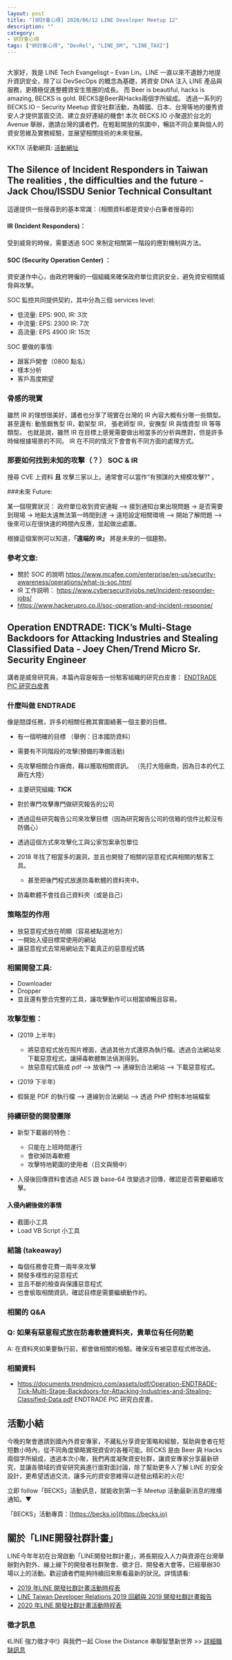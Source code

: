 ```yaml
---
layout: post
title: "[研討會心得] 2020/06/12 LINE Developer Meetup 12"
description: ""
category: 
- 研討會心得
tags: ["研討會心得", "DevRel", "LINE_DM", "LINE_TAXI"]
---
```




![]()

大家好，我是 LINE Tech Evangelisgt – Evan Lin。LINE 一直以來不遺餘力地提升資訊安全，除了以 DevSecOps 的概念為基礎，將資安 DNA 注入 LINE 產品與服務，更積極促進整體資安生態圈的成長。 而 Beer is beautiful, hacks is amazing, BECKS is gold. BECKS是Beer與Hacks兩個字所組成。 透過一系列的 BECKS.IO – Security Meetup 資安社群活動，為韓國、日本、台灣等地的優秀資安人才提供當面交流、建立良好連結的機會!   本次 BECKS.IO 小聚選於台北的 Avenue 舉辦，邀請台灣的講者們，在輕鬆開放的氛圍中，暢談不同企業與個人的資安思維及實務經驗，並展望相關技術的未來發展。

KKTIX 活動網頁:  [活動網址](https://becks.kktix.cc/events/twbecks6)﻿



## **The Silence of Incident Responders in Taiwan The realities , the difficulties and the future - Jack Chou/ISSDU Senior Technical Consultant**

這邊提供一些搜尋到的基本常識：（相關資料都是資安小白筆者搜尋的） 

#### IR (Incident Responders)：

受到威脅的時候，需要透過 SOC 來制定相關第一階段的應對機制與方法。

#### SOC (Security Operation Center) ： 

資安運作中心，由政府聘僱的一個組織來確保政府單位資訊安全，避免資安相關威脅與攻擊。

SOC 監控共同提供契約，其中分為三個 services level:

- 低流量: EPS: 900, IR: 3次
- 中流量: EPS: 2300 IR: 7次
- 高流量: EPS 4900 IR: 15次

SOC 要做的事情:

- 跟客戶開會（0800 點名）
- 樣本分析
- 客戶高度期望

### 骨感的現實

 雖然 IR 的理想很美好，講者也分享了現實在台灣的 IR 內容大概有分哪一些類型。 甚至還有: 動態銷售型 IR，勸架型 IR， 張老師型 IR，安撫型 IR 與情資型 IR 等等類型。 也就是說，雖然 IR 在目標上感覺需要做出相當多的分析與應對，但是許多時候根據場景的不同。 IR 在不同的情況下會會有不同方面的處理方式。

### 那要如何找到未知的攻擊（？）  SOC & IR

搜尋 CVE 上資料 **且** 攻擊三家以上。通常會可以當作“有預謀的大規模攻擊?" 。

###未來 Future:

某一個現實狀況： 政府單位收到資安通報 --> 接到通知台東出現問題  ->  是否需要到現場 -> 地點太遠無法第一時間到達  -> 遠短設定相關環境 --> 開始了解問題  --> 後來可以在很快速的時間內反應，並起做出處置。 

根據這個案例可以知道，**「遠端的 IR」** 將是未來的一個趨勢。

### 參考文章:

- 關於 SOC 的說明 https://www.mcafee.com/enterprise/en-us/security-awareness/operations/what-is-soc.html
- IR 工作説明： https://www.cybersecurityjobs.net/incident-responder-jobs/
- https://www.hackerupro.co.il/soc-operation-and-incident-response/




## **Operation ENDTRADE: TICK’s Multi-Stage Backdoors for Attacking Industries and Stealing Classified Data - Joey Chen/Trend Micro Sr. Security Engineer**

講者是威脅研究員，本篇內容是報告一份駭客組織的研究白皮書： [ENDTRADE PIC 研究白皮書](https://documents.trendmicro.com/assets/pdf/Operation-ENDTRADE-Tick-Multi-Stage-Backdoors-for-Attacking-Industries-and-Stealing-Classified-Data.pdf)



### 什麼叫做 ENDTRADE 

像是間諜任務，許多的相關任務其實圍繞著一個主要的目標。

- 有一個明確的目標 （舉例：日本國防資料）

- 需要有不同階段的攻擊(預備的準備活動)

- 先攻擊相關合作廠商，藉以獲取相關資訊。 （先打大陸廠商，因為日本的代工廠在大陸）

- 主要研究組織: **TICK** 

- 對於專門攻擊專門做研究報告的公司

- 透過這些研究報告公司來攻擊目標（因為研究報告公司的信箱的信件比較沒有防備心）

- 透過這個方式來攻擊化工與公家包案承包單位

- 2018 年找了相當多的漏洞，並且也開發了相關的惡意程式與相關的駭客工具。

  - 甚至把後門程式放進防毒軟體的資料夾中。
  
- 防毒軟體不會找自己資料夾（或是自己）
  
### 策略型的作用

  - 放惡意程式放在明顯（容易被點選地方）
  - 一開始入侵目標常使用的網站
  - 讓惡意程式去常用網站去下載真正的惡意程式碼

### 相關開發工具:

  - Downloader
  - Dropper
  - 並且還有整合完整的工具，讓攻擊動作可以相當順暢且容易。

###  攻擊型態：
- (2019 上半年)

  - 將惡意程式放在照片裡面，透過其他方式還原為執行檔。透過合法網站來下載惡意程式，讓掃毒軟體無法偵測得到。
  - 放惡意程式裝成 pdf --> 放後門 --> 連線到合法網站 --> 下載惡意程式。

-  (2019 下半年)

  - 假裝是 PDF 的執行檔 --> 連線到合法網站 --> 透過 PHP 控制本地端檔案

### 持續研發的開發團隊

- 新型下載器的特色：

  - 只能在上班時間運行
  - 會砍掉防毒軟體
  - 攻擊特地範圍的使用者（日文與簡中）

- 入侵後回傳資料會透過 AES 跟 base-64 改變過才回傳，確認是否需要繼續攻擊。

#### 入侵內網後做的事情

- 截圖小工具
- Load VB Script 小工具 

### 結論 (takeaway)

- 每個任務會花費一兩年來攻擊
- 開發多樣性的惡意程式
- 並且不斷的檢查與保護惡意程式
- 也會偷取相關資訊，確認目標是需要繼續動作的。



### 相關的 Q&A 

### Q:  如果有惡意程式放在防毒軟體資料夾，貴單位有任何防範

A: 在資料夾如果要執行前，都會做相關的檢驗。確保沒有被惡意程式修改過。

### 相關資料

- https://documents.trendmicro.com/assets/pdf/Operation-ENDTRADE-Tick-Multi-Stage-Backdoors-for-Attacking-Industries-and-Stealing-Classified-Data.pdf ENDTRADE PIC 研究白皮書。


## 活動小結

今晚的聚會邀請到國內外資安專家，不藏私分享資安策略和經驗，幫助與會者在短短數小時內，從不同角度領略實現資安的各種可能。BECKS 是由 Beer 與 Hacks 兩個字所組成，透過本次小聚，我們再度凝聚資安社群，讓資安專家分享最新研究，並讓各領域的資安研究員進行面對面討論，除了幫助更多人了解 LINE 的安全設計，更希望透過交流，讓多元的資安思維得以迸發出精彩的火花!

立即 follow「BECKS」活動訊息，就能收到第一手 Meetup 活動最新消息的推播通知。▼

「BECKS」活動專頁：[https://becks.io](https://becks.io)

## 關於「LINE開發社群計畫」

LINE今年年初在台灣啟動「LINE開發社群計畫」，將長期投入人力與資源在台灣舉辦對內對外、線上線下的開發者社群聚會、徵才日、開發者大會等，已經舉辦30場以上的活動。歡迎讀者們能夠持續回來察看最新的狀況。詳情請看:

- [2019 年LINE 開發社群計畫活動時程表](https://engineering.linecorp.com/zh-hant/blog/line-taiwan-developer-relations-2019-plan/)
- [LINE Taiwan Developer Relations 2019 回顧與 2019 開發社群計畫報告](https://engineering.linecorp.com/zh-hant/blog/line-taiwan-developer-relations-2019/)
- [2020 年LINE 開發社群計畫活動時程表](https://engineering.linecorp.com/zh-hant/blog/2020-line-tw-devrel/)

### 徵才訊息
《LINE 強力徵才中!》與我們一起 Close the Distance 串聯智慧新世界 >> [詳細職缺訊息](https://career.linecorp.com/linecorp/career/list?classId=&locationCd=TW)
